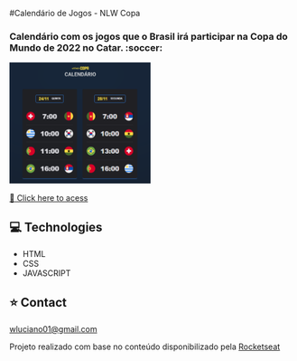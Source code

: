 #Calendário de Jogos - NLW Copa
<h3>Calendário com os jogos que o Brasil irá participar na Copa do Mundo de 2022 no Catar. :soccer:</h3>

<a href="https://wictorluciano.github.io/NLW-Copa/"><img src="./assets/imgs/readme.png" width="250px"></a>

[🔗 Click here to acess](https://wictorluciano.github.io/NLW-Copa/)

## 💻 Technologies

- HTML
- CSS
- JAVASCRIPT

## ⭐ Contact

wluciano01@gmail.com



Projeto realizado com base no conteúdo disponibilizado pela 
<a href="https://www.rocketseat.com.br/" target="_blank">Rocketseat</a>
